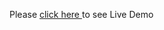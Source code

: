 Please <a href="https://mranonymous16.github.io/Basic-LoginForm/" target="_blank"> click here </a> to see Live Demo
